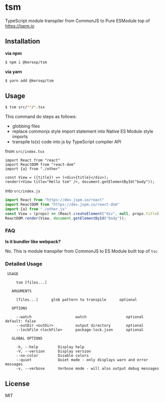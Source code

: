 # tsm
TypeScript module transpiler from CommonJS to Pure ESModule top of https://jspm.io

## Installation

**via npm**
```bash
$ npm i @keroxp/tsm
```

**via yarn**
```bash
$ yarn add @keroxp/tsm
```

## Usage

```bash
$ tsm src/**/*.tsx
```

This command do steps as follows:

- globbing files
- replace commonjs style import statement into Native ES Module style imports
- transpile ts(x) code into js by TypeScript compiler API

from `src/index.tsx`

```tsx
import React from "react"
import ReactDOM from "react-dom"
import {a} from "./other"

const View = ({title}) => (<div>{title}</div>);
render(<View title="Hello tsm" />, document.getElementById("body"));
```

into `src/index.js`

```ts
import React from "https://dev.jspm.io/react"
import ReactDOM from "https://dev.jspm.io/react-dom"
import {a} from "./other.js"
const View = (props) => (React.createElement("div", null, props.title));
ReactDOM.render(View, document.getElementById("body"));
```

### FAQ

**Is it bundler like webpack?**

No. This is module transpiler from CommonJS to ES Module built top of `tsc`

### Detailed Usage

```
 USAGE

     tsm [files...]

   ARGUMENTS

     [files...]      glob pattern to transpile      optional

   OPTIONS

     --watch                    watch                  optional      default: false
     --outDir <outDir>          output directory       optional
     --lockFile <lockFile>      package-lock.json      optional

   GLOBAL OPTIONS

     -h, --help         Display help
     -V, --version      Display version
     --no-color         Disable colors
     --quiet            Quiet mode - only displays warn and error messages
     -v, --verbose      Verbose mode - will also output debug messages
```

## License

MIT
